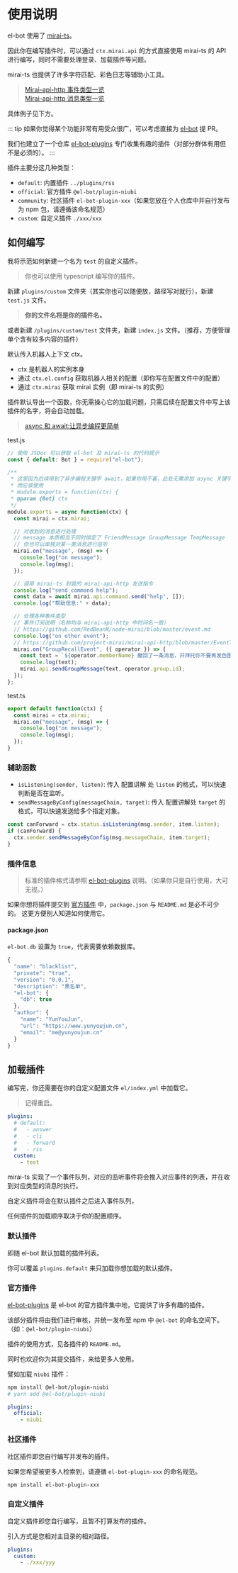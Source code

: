 # 使用说明

el-bot 使用了 [mirai-ts](https://github.com/YunYouJun/mirai-ts)。

因此你在编写插件时，可以通过 `ctx.mirai.api` 的方式直接使用 mirai-ts 的 API 进行编写，同时不需要处理登录、加载插件等问题。

mirai-ts 也提供了许多字符匹配、彩色日志等辅助小工具。

> [Mirai-api-http 事件类型一览](https://github.com/project-mirai/mirai-api-http/blob/master/EventType.md)  
> [Mirai-api-http 消息类型一览](https://github.com/project-mirai/mirai-api-http/blob/master/MessageType.md)

具体例子见下方。

::: tip
如果你觉得某个功能非常有用受众很广，可以考虑直接为 [el-bot](https://github.com/ElpsyCN/el-bot) 提 PR。

我们也建立了一个仓库 [el-bot-plugins](https://github.com/ElpsyCN/el-bot-plugins) 专门收集有趣的插件（对部分群体有用但不是必须的）。
:::

插件主要分这几种类型：

- `default`: 内置插件 `../plugins/rss`
- `official`: 官方插件 `@el-bot/plugin-niubi`
- `community`: 社区插件 `el-bot-plugin-xxx`（如果您放在个人仓库中并自行发布为 npm 包，请遵循该命名规范）
- `custom`: 自定义插件 `./xxx/xxx`

## 如何编写

我将示范如何新建一个名为 `test` 的自定义插件。

> 你也可以使用 typescript 编写你的插件。

新建 `plugins/custom` 文件夹（其实你也可以随便放，路径写对就行），新建 `test.js` 文件。

> **你的文件名将是你的插件名。**

或者新建 `/plugins/custom/test` 文件夹，新建 `index.js` 文件。（推荐，方便管理单个含有较多内容的插件）

默认传入机器人上下文 ctx。

- ctx 是机器人的实例本身
- 通过 `ctx.el.config` 获取机器人相关的配置（即你写在配置文件中的配置）
- 通过 `ctx.mirai` 获取 mirai 实例（即 mirai-ts 的实例）

插件默认导出一个函数，你无需操心它的加载问题，只需后续在配置文件中写上该插件的名字，将会自动加载。

> [async 和 await:让异步编程更简单](https://developer.mozilla.org/zh-CN/docs/learn/JavaScript/%E5%BC%82%E6%AD%A5/Async_await)

test.js

```js
// 使用 JSDoc 可以获取 el-bot 及 mirai-ts 的代码提示
const { default: Bot } = require("el-bot");

/**
 * 这里因为后续用到了异步编程关键字 await，如果你用不着，此处无需添加 async 关键字。
 * 而应该使用
 * module.exports = function(ctx) {
 * @param {Bot} ctx
 */
module.exports = async function(ctx) {
  const mirai = ctx.mirai;

  // 对收到的消息进行处理
  // message 本质相当于同时绑定了 FriendMessage GroupMessage TempMessage
  // 你也可以单独对某一类消息进行监听
  mirai.on("message", (msg) => {
    console.log("on message");
    console.log(msg);
  });

  // 调用 mirai-ts 封装的 mirai-api-http 发送指令
  console.log("send command help");
  const data = await mirai.api.command.send("help", []);
  console.log("帮助信息:" + data);

  // 处理各种事件类型
  // 事件订阅说明（名称均与 mirai-api-http 中时间名一致）
  // https://github.com/RedBeanN/node-mirai/blob/master/event.md
  console.log("on other event");
  // https://github.com/project-mirai/mirai-api-http/blob/master/EventType.md#群消息撤回
  mirai.on("GroupRecallEvent", ({ operator }) => {
    const text = `${operator.memberName} 撤回了一条消息，并拜托你不要再发色图了。`;
    console.log(text);
    mirai.api.sendGroupMessage(text, operator.group.id);
  });
};
```

test.ts

```ts
export default function(ctx) {
  const mirai = ctx.mirai;
  mirai.on("message", (msg) => {
    console.log("on message");
    console.log(msg);
  });
}
```

### 辅助函数

- `isListening(sender, listen)`: 传入 配置讲解 处 `listen` 的格式，可以快速判断是否在监听。
- `sendMessageByConfig(messageChain, target)`: 传入 配置讲解处 `target` 的格式，可以快速发送给多个指定对象。

```js
const canForward = ctx.status.isListening(msg.sender, item.listen);
if (canForward) {
  ctx.sender.sendMessageByConfig(msg.messageChain, item.target);
}
```

### 插件信息

> 标准的插件格式请参照 [el-bot-plugins](https://github.com/ElpsyCN/el-bot-plugins) 说明。（如果你只是自行使用，大可无视。）

如果你想将插件提交到 [官方插件](https://github.com/ElpsyCN/el-bot-plugins) 中，`package.json` 与 `README.md` 是必不可少的。
这更方便别人知道如何使用它。

#### package.json

`el-bot.db` 设置为 `true`，代表需要依赖数据库。

```js
{
  "name": "blacklist",
  "private": "true",
  "version": "0.0.1",
  "description": "黑名单",
  "el-bot": {
    "db": true
  },
  "author": {
    "name": "YunYouJun",
    "url": "https://www.yunyoujun.cn",
    "email": "me@yunyoujun.cn"
  }
}
```

## 加载插件

编写完，你还需要在你的自定义配置文件 `el/index.yml` 中加载它。

> 记得重启。

```yaml
plugins:
  # default:
  #   - answer
  #   - cli
  #   - forward
  #   - rss
  custom:
    - test
```

mirai-ts 实现了一个事件队列，对应的监听事件将会推入对应事件的列表，并在收到对应类型的消息时执行。

自定义插件将会在默认插件之后进入事件队列，

任何插件的加载顺序取决于你的配置顺序。

### 默认插件

即随 el-bot 默认加载的插件列表。

你可以覆盖 `plugins.default` 来只加载你想加载的默认插件。

### 官方插件

[el-bot-plugins](https://github.com/ElpsyCN/el-bot-plugins) 是 el-bot 的官方插件集中地，它提供了许多有趣的插件。

该部分插件将由我们进行审核，并统一发布至 npm 中 `@el-bot` 的命名空间下。（如：`@el-bot/plugin-niubi`）

插件的使用方式，见各插件的 `README.md`。

同时也欢迎你为其提交插件，来给更多人使用。

譬如加载 `niubi` 插件：

```sh
npm install @el-bot/plugin-niubi
# yarn add @el-bot/plugin-niubi
```

```yaml
plugins:
  official:
    - niubi
```

### 社区插件

社区插件即您自行编写并发布的插件。

如果您希望被更多人检索到，请遵循 `el-bot-plugin-xxx` 的命名规范。

```sh
npm install el-bot-plugin-xxx
```

### 自定义插件

自定义插件即您自行编写，且暂不打算发布的插件。

引入方式是您相对主目录的相对路径。

```yml
plugins:
  custom:
    - ./xxx/yyy
```
